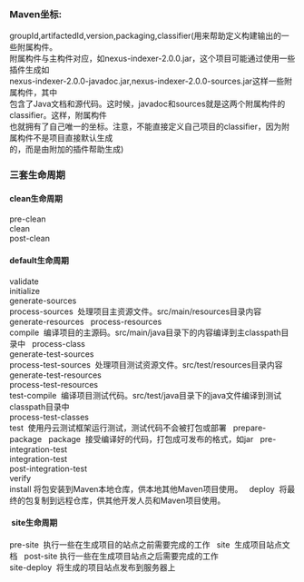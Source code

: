 ### Maven坐标:</br>
groupId,artifactedId,version,packaging,classifier(用来帮助定义构建输出的一些附属构件。</br>
附属构件与主构件对应，如nexus-indexer-2.0.0.jar，这个项目可能通过使用一些插件生成如</br>
nexus-indexer-2.0.0-javadoc.jar,nexus-indexer-2.0.0-sources.jar这样一些附属构件，其中</br>
包含了Java文档和源代码。这时候，javadoc和sources就是这两个附属构件的classifier。这样，附属构件</br>
也就拥有了自己唯一的坐标。注意，不能直接定义自己项目的classifier，因为附属构件不是项目直接默认生成</br>
的，而是由附加的插件帮助生成)

### 三套生命周期  
#### clean生命周期  
pre-clean  
clean  
post-clean  
#### default生命周期  
validate  
initialize  
generate-sources  
process-sources  处理项目主资源文件。src/main/resources目录内容  
generate-resources  
process-resources  
compile  编译项目的主源码。src/main/java目录下的内容编译到主classpath目录中  
process-class  
generate-test-sources  
process-test-sources  处理项目测试资源文件。src/test/resources目录内容  
generate-test-resources  
process-test-resources  
test-compile  编译项目测试代码。src/test/java目录下的java文件编译到测试classpath目录中  
process-test-classes  
test  使用丹云测试框架运行测试，测试代码不会被打包或部署  
prepare-package  
package  接受编译好的代码，打包成可发布的格式，如jar  
pre-integration-test  
integration-test  
post-integration-test  
verify  
install 将包安装到Maven本地仓库，供本地其他Maven项目使用。  
deploy  将最终的包复制到远程仓库，供其他开发人员和Maven项目使用。  
####  site生命周期  
pre-site  执行一些在生成项目的站点之前需要完成的工作  
site  生成项目站点文档  
post-site 执行一些在生成项目站点之后需要完成的工作  
site-deploy  将生成的项目站点发布到服务器上
